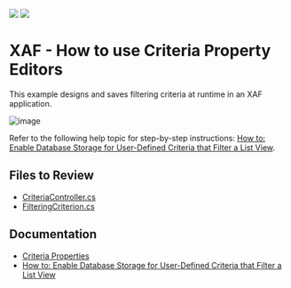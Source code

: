 <!-- default badges list -->
[![](https://img.shields.io/badge/Open_in_DevExpress_Support_Center-FF7200?style=flat-square&logo=DevExpress&logoColor=white)](https://supportcenter.devexpress.com/ticket/details/E932)
[![](https://img.shields.io/badge/📖_How_to_use_DevExpress_Examples-e9f6fc?style=flat-square)](https://docs.devexpress.com/GeneralInformation/403183)
<!-- default badges end -->
<!-- default file list -->

<!-- default file list end -->
# XAF - How to use Criteria Property Editors

This example designs and saves filtering criteria at runtime in an XAF application.

![image](https://github.com/DevExpress-Examples/XAF_how-to-use-criteria-property-editors-e932/assets/14300209/70622811-3dfb-417c-9d05-31113a228fe3)

Refer to the following help topic for step-by-step instructions: [How to: Enable Database Storage for User-Defined Criteria that Filter a List View](https://docs.devexpress.com/eXpressAppFramework/113143/ui-construction/view-items-and-property-editors/property-editors/use-criteria-property-editors).

## Files to Review

- [CriteriaController.cs](CS/EFCore/CriteriaPropertiesEF/CriteriaPropertiesEF.Module/Controllers/CriteriaController.cs) 
- [FilteringCriterion.cs](CS/EFCore/CriteriaPropertiesEF/CriteriaPropertiesEF.Module/BusinessObjects/FilteringCriterion.cs) 

## Documentation

- [Criteria Properties](https://docs.devexpress.com/eXpressAppFramework/113564/business-model-design-orm/data-types-supported-by-built-in-editors/criteria-properties)
- [How to: Enable Database Storage for User-Defined Criteria that Filter a List View](https://docs.devexpress.com/eXpressAppFramework/113143/ui-construction/view-items-and-property-editors/property-editors/use-criteria-property-editors)
